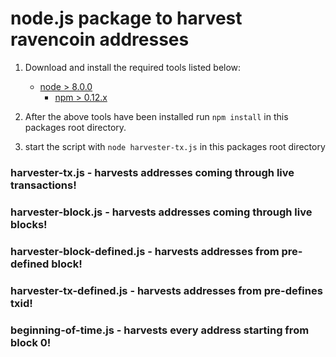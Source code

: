# node.js package to harvest ravencoin addresses

1) Download and install the required tools listed below:

      * [node > 8.0.0](https://nodejs.org/en/)
        * [npm > 0.12.x](https://nodejs.org/en/)

2) After the above tools have been installed run `npm install` in this packages root directory.

3) start the script with `node harvester-tx.js` in this packages root directory

### harvester-tx.js - harvests addresses coming through live transactions!

### harvester-block.js - harvests addresses coming through live blocks!

### harvester-block-defined.js - harvests addresses from pre-defined block!

### harvester-tx-defined.js - harvests addresses from pre-defines txid!

### beginning-of-time.js - harvests every address starting from block 0!
